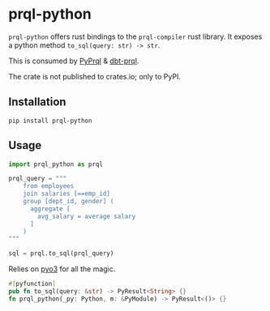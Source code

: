 # prql-python

`prql-python` offers rust bindings to the `prql-compiler` rust library. It
exposes a python method `to_sql(query: str) -> str`.

This is consumed by [PyPrql](https://github.com/prql/PyPrql) &
[dbt-prql](https://github.com/prql/dbt-prql).

The crate is not published to crates.io; only to PyPI.

## Installation

`pip install prql-python`

## Usage

```python
import prql_python as prql

prql_query = """
    from employees
    join salaries [==emp_id]
    group [dept_id, gender] (
      aggregate [
        avg_salary = average salary
      ]
    )
"""

sql = prql.to_sql(prql_query)
```

Relies on [pyo3](https://github.com/PyO3/pyo3) for all the magic.

```rust
#[pyfunction]
pub fn to_sql(query: &str) -> PyResult<String> {}
fn prql_python(_py: Python, m: &PyModule) -> PyResult<()> {}
```
